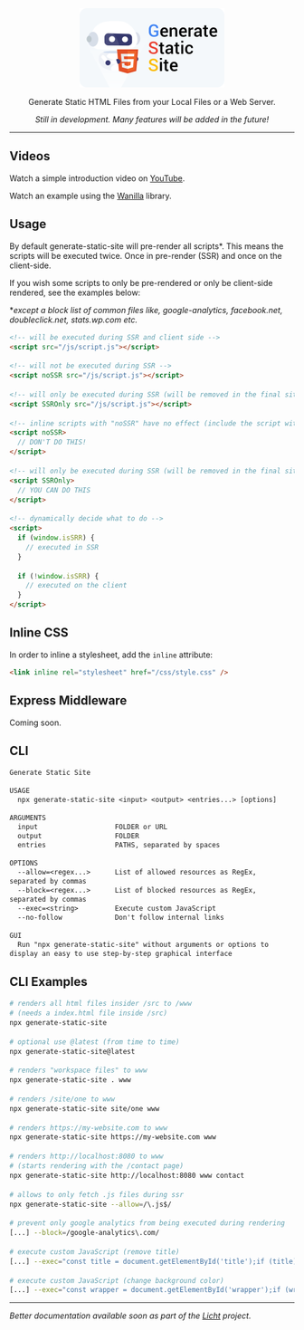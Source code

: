 <div align="center">
  <p>
    <img 
    width="256"
    height="140"
    src="https://raw.githubusercontent.com/lichtquelle/generate-static-site/main/readme/generate-static-site-logo-512.png" 
    alt="logo" />
  </p>

  <p>Generate Static HTML Files from your Local Files or a Web Server.</p>

  <p><i>Still in development. Many features will be added in the future!</i></p>

</div>

<hr>

## Videos

Watch a simple introduction video on [YouTube](https://youtu.be/6kwvQHiWikY).

Watch an example using the [Wanilla](https://youtu.be/UbXaGvjI8l8) library.

## Usage

By default generate-static-site will pre-render all scripts\*. This means the scripts will be executed twice. Once in pre-render (SSR) and once on the client-side.

If you wish some scripts to only be pre-rendered or only be client-side rendered, see the examples below:

\*_except a block list of common files like, google-analytics, facebook.net, doubleclick.net, stats.wp.com etc._

```html
<!-- will be executed during SSR and client side -->
<script src="/js/script.js"></script>

<!-- will not be executed during SSR -->
<script noSSR src="/js/script.js"></script>

<!-- will only be executed during SSR (will be removed in the final site) -->
<script SSROnly src="/js/script.js"></script>

<!-- inline scripts with "noSSR" have no effect (include the script with src="" instead) -->
<script noSSR>
  // DON'T DO THIS!
</script>

<!-- will only be executed during SSR (will be removed in the final site) -->
<script SSROnly>
  // YOU CAN DO THIS
</script>

<!-- dynamically decide what to do -->
<script>
  if (window.isSRR) {
    // executed in SSR
  }

  if (!window.isSRR) {
    // executed on the client
  }
</script>
```

## Inline CSS

In order to inline a stylesheet, add the `inline` attribute:

```html
<link inline rel="stylesheet" href="/css/style.css" />
```

## Express Middleware

Coming soon.

## CLI

```
Generate Static Site

USAGE
  npx generate-static-site <input> <output> <entries...> [options]

ARGUMENTS
  input                   FOLDER or URL
  output                  FOLDER
  entries                 PATHS, separated by spaces

OPTIONS
  --allow=<regex...>      List of allowed resources as RegEx, separated by commas
  --block=<regex...>      List of blocked resources as RegEx, separated by commas
  --exec=<string>         Execute custom JavaScript
  --no-follow             Don't follow internal links

GUI
  Run "npx generate-static-site" without arguments or options to display an easy to use step-by-step graphical interface
```

## CLI Examples

```bash
# renders all html files insider /src to /www
# (needs a index.html file inside /src)
npx generate-static-site

# optional use @latest (from time to time)
npx generate-static-site@latest

# renders "workspace files" to www
npx generate-static-site . www

# renders /site/one to www
npx generate-static-site site/one www

# renders https://my-website.com to www
npx generate-static-site https://my-website.com www

# renders http://localhost:8080 to www
# (starts rendering with the /contact page)
npx generate-static-site http://localhost:8080 www contact

# allows to only fetch .js files during ssr
npx generate-static-site --allow=/\.js$/

# prevent only google analytics from being executed during rendering
[...] --block=/google-analytics\.com/

# execute custom JavaScript (remove title)
[...] --exec="const title = document.getElementById('title');if (title) title.remove();"

# execute custom JavaScript (change background color)
[...] --exec="const wrapper = document.getElementById('wrapper');if (wrapper) wrapper.style.backgroundColor = 'blue'"
```

---

_Better documentation available soon as part of the [Licht](https://licht.dev) project._
